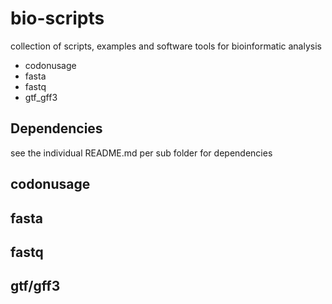 bio-scripts
===========

collection of scripts, examples and software tools for bioinformatic analysis

* codonusage
* fasta
* fastq
* gtf_gff3

Dependencies
------------

see the individual README.md per sub folder for dependencies

codonusage
----------

fasta
-----



fastq
-----



gtf/gff3
---


